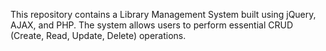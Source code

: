 This repository contains a Library Management System built using jQuery, AJAX, and PHP. The system allows users to perform essential CRUD (Create, Read, Update, Delete) operations.
